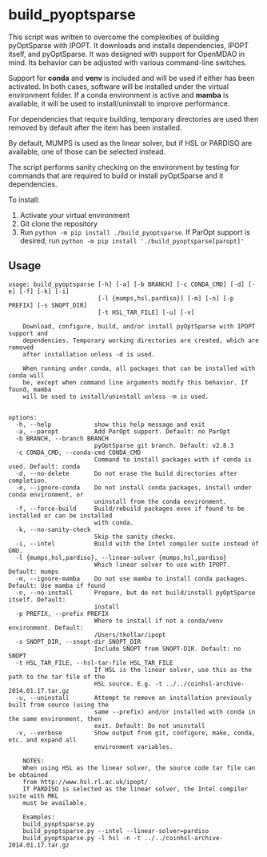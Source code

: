 # build_pyoptsparse
This script was written to overcome the complexities of building pyOptSparse with IPOPT. It downloads and installs dependencies, IPOPT itself, and pyOptSparse. It was designed with support for OpenMDAO in mind. Its behavior can be adjusted with various command-line switches.

Support for **conda** and **venv** is included and will be used if either has been activated. In both cases, software will be installed under the virtual environment folder. If a conda environment is active and **mamba** is available, it will be used to install/uninstall to improve performance.

For dependencies that require building, temporary directories are used then removed by default after the item has been installed.

By default, MUMPS is used as the linear solver, but if HSL or PARDISO are available, one of those can be selected instead.

The script performs sanity checking on the environment by testing for commands that are required to build or install pyOptSparse and it dependencies.

To install:
1. Activate your virtual environment
2. Git clone the repository
3. Run `python -m pip install ./build_pyoptsparse`. If ParOpt support is desired, run `python -m pip install './build_pyoptsparse[paropt]'`

## Usage
```
usage: build_pyoptsparse [-h] [-a] [-b BRANCH] [-c CONDA_CMD] [-d] [-e] [-f] [-k] [-i]
                         [-l {mumps,hsl,pardiso}] [-m] [-n] [-p PREFIX] [-s SNOPT_DIR]
                         [-t HSL_TAR_FILE] [-u] [-v]

    Download, configure, build, and/or install pyOptSparse with IPOPT support and
    dependencies. Temporary working directories are created, which are removed
    after installation unless -d is used.

    When running under conda, all packages that can be installed with conda will
    be, except when command line arguments modify this behavior. If found, mamba
    will be used to install/uninstall unless -m is used.


options:
  -h, --help            show this help message and exit
  -a, --paropt          Add ParOpt support. Default: no ParOpt
  -b BRANCH, --branch BRANCH
                        pyOptSparse git branch. Default: v2.8.3
  -c CONDA_CMD, --conda-cmd CONDA_CMD
                        Command to install packages with if conda is used. Default: conda
  -d, --no-delete       Do not erase the build directories after completion.
  -e, --ignore-conda    Do not install conda packages, install under conda environment, or
                        uninstall from the conda environment.
  -f, --force-build     Build/rebuild packages even if found to be installed or can be installed
                        with conda.
  -k, --no-sanity-check
                        Skip the sanity checks.
  -i, --intel           Build with the Intel compiler suite instead of GNU.
  -l {mumps,hsl,pardiso}, --linear-solver {mumps,hsl,pardiso}
                        Which linear solver to use with IPOPT. Default: mumps
  -m, --ignore-mamba    Do not use mamba to install conda packages. Default: Use mamba if found
  -n, --no-install      Prepare, but do not build/install pyOptSparse itself. Default:
                        install
  -p PREFIX, --prefix PREFIX
                        Where to install if not a conda/venv environment. Default:
                        /Users/tkollar/ipopt
  -s SNOPT_DIR, --snopt-dir SNOPT_DIR
                        Include SNOPT from SNOPT-DIR. Default: no SNOPT
  -t HSL_TAR_FILE, --hsl-tar-file HSL_TAR_FILE
                        If HSL is the linear solver, use this as the path to the tar file of the
                        HSL source. E.g. -t ../../coinhsl-archive-2014.01.17.tar.gz
  -u, --uninstall       Attempt to remove an installation previously built from source (using the
                        same --prefix) and/or installed with conda in the same environment, then
                        exit. Default: Do not uninstall
  -v, --verbose         Show output from git, configure, make, conda, etc. and expand all
                        environment variables.

    NOTES:
    When using HSL as the linear solver, the source code tar file can be obtained
    from http://www.hsl.rl.ac.uk/ipopt/
    If PARDISO is selected as the linear solver, the Intel compiler suite with MKL
    must be available.

    Examples:
    build_pyoptsparse.py
    build_pyoptsparse.py --intel --linear-solver=pardiso
    build_pyoptsparse.py -l hsl -n -t ../../coinhsl-archive-2014.01.17.tar.gz
 ```
